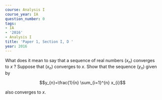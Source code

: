 ```yaml
---
course: Analysis I
course_year: IA
question_number: 0
tags:
- IA
- '2016'
- Analysis I
title: 'Paper 1, Section I, D '
year: 2016
---
```




What does it mean to say that a sequence of real numbers $\left(x_{n}\right)$ converges to $x$ ? Suppose that $\left(x_{n}\right)$ converges to $x$. Show that the sequence $\left(y_{n}\right)$ given by

$$y_{n}=\frac{1}{n} \sum_{i=1}^{n} x_{i}$$

also converges to $x$.